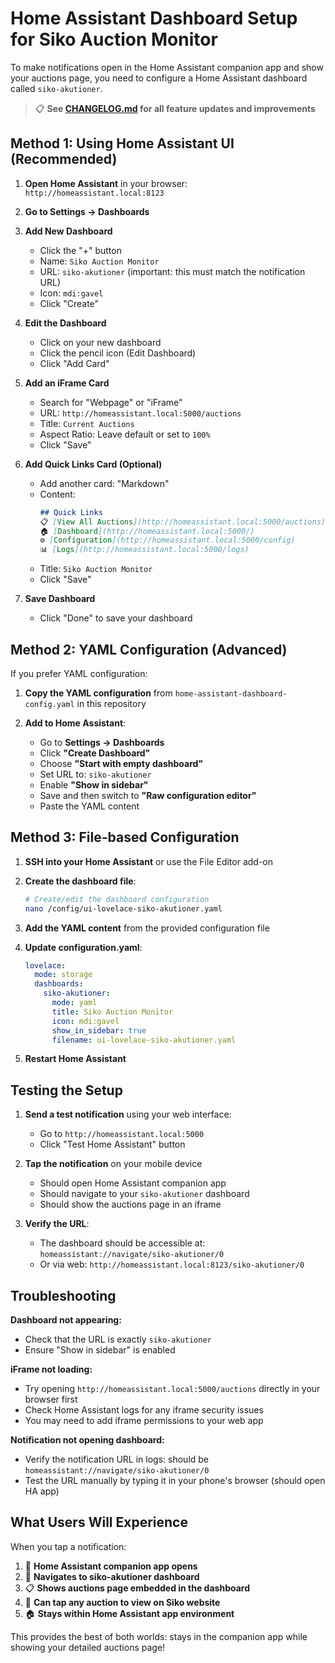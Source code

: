 # Home Assistant Dashboard Setup for Siko Auction Monitor

To make notifications open in the Home Assistant companion app and show your auctions page, you need to configure a Home Assistant dashboard called `siko-akutioner`.

> 📋 **See [CHANGELOG.md](CHANGELOG.md) for all feature updates and improvements**

## Method 1: Using Home Assistant UI (Recommended)

1. **Open Home Assistant** in your browser: `http://homeassistant.local:8123`

2. **Go to Settings → Dashboards**

3. **Add New Dashboard**
   - Click the "+" button
   - Name: `Siko Auction Monitor`
   - URL: `siko-akutioner` (important: this must match the notification URL)
   - Icon: `mdi:gavel`
   - Click "Create"

4. **Edit the Dashboard**
   - Click on your new dashboard
   - Click the pencil icon (Edit Dashboard)
   - Click "Add Card"

5. **Add an iFrame Card**
   - Search for "Webpage" or "iFrame" 
   - URL: `http://homeassistant.local:5000/auctions`
   - Title: `Current Auctions`
   - Aspect Ratio: Leave default or set to `100%`
   - Click "Save"

6. **Add Quick Links Card (Optional)**
   - Add another card: "Markdown"
   - Content:
     ```markdown
     ## Quick Links
     📋 [View All Auctions](http://homeassistant.local:5000/auctions)
     🏠 [Dashboard](http://homeassistant.local:5000/)
     ⚙️ [Configuration](http://homeassistant.local:5000/config)
     📊 [Logs](http://homeassistant.local:5000/logs)
     ```
   - Title: `Siko Auction Monitor`
   - Click "Save"

7. **Save Dashboard**
   - Click "Done" to save your dashboard

## Method 2: YAML Configuration (Advanced)

If you prefer YAML configuration:

1. **Copy the YAML configuration** from `home-assistant-dashboard-config.yaml` in this repository

2. **Add to Home Assistant**:
   - Go to **Settings → Dashboards**
   - Click **"Create Dashboard"**
   - Choose **"Start with empty dashboard"**
   - Set URL to: `siko-akutioner`
   - Enable **"Show in sidebar"**
   - Save and then switch to **"Raw configuration editor"**
   - Paste the YAML content

## Method 3: File-based Configuration

1. **SSH into your Home Assistant** or use the File Editor add-on

2. **Create the dashboard file**:
   ```bash
   # Create/edit the dashboard configuration
   nano /config/ui-lovelace-siko-akutioner.yaml
   ```

3. **Add the YAML content** from the provided configuration file

4. **Update configuration.yaml**:
   ```yaml
   lovelace:
     mode: storage
     dashboards:
       siko-akutioner:
         mode: yaml
         title: Siko Auction Monitor
         icon: mdi:gavel
         show_in_sidebar: true
         filename: ui-lovelace-siko-akutioner.yaml
   ```

5. **Restart Home Assistant**

## Testing the Setup

1. **Send a test notification** using your web interface:
   - Go to `http://homeassistant.local:5000`
   - Click "Test Home Assistant" button

2. **Tap the notification** on your mobile device
   - Should open Home Assistant companion app
   - Should navigate to your `siko-akutioner` dashboard
   - Should show the auctions page in an iframe

3. **Verify the URL**:
   - The dashboard should be accessible at: `homeassistant://navigate/siko-akutioner/0`
   - Or via web: `http://homeassistant.local:8123/siko-akutioner/0`

## Troubleshooting

**Dashboard not appearing:**
- Check that the URL is exactly `siko-akutioner` 
- Ensure "Show in sidebar" is enabled

**iFrame not loading:**
- Try opening `http://homeassistant.local:5000/auctions` directly in your browser first
- Check Home Assistant logs for any iframe security issues
- You may need to add iframe permissions to your web app

**Notification not opening dashboard:**
- Verify the notification URL in logs: should be `homeassistant://navigate/siko-akutioner/0`
- Test the URL manually by typing it in your phone's browser (should open HA app)

## What Users Will Experience

When you tap a notification:
1. 📱 **Home Assistant companion app opens**
2. 🎯 **Navigates to siko-akutioner dashboard**  
3. 📋 **Shows auctions page embedded in the dashboard**
4. 🔗 **Can tap any auction to view on Siko website**
5. 🏠 **Stays within Home Assistant app environment**

This provides the best of both worlds: stays in the companion app while showing your detailed auctions page!